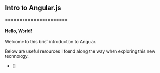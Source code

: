 ## Intro to Angular.js
======================

#### Hello, World!

Welcome to this brief introduction to Angular.

Below are useful resources I found along the way when exploring this new technology.

+ []
